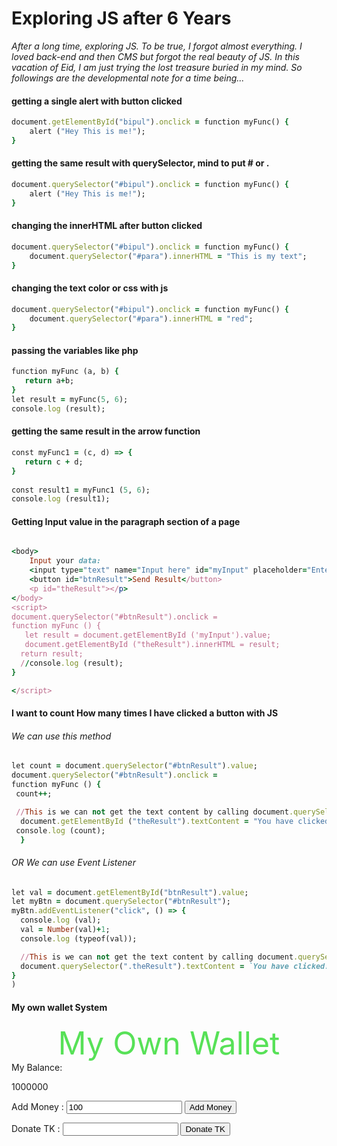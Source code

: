 #                            Exploring JS after 6 Years
*After a long time, exploring JS. To be true, I forgot almost everything. I loved back-end and then CMS but forgot the real beauty of JS. In this vacation of Eid, I am just trying the lost treasure buried in my mind. So followings are the developmental note for a time being...*

#### getting a single alert with button clicked
```ruby
document.getElementById("bipul").onclick = function myFunc() {
    alert ("Hey This is me!");
} 
```

#### getting the same result with querySelector, mind to put # or .
``` ruby
document.querySelector("#bipul").onclick = function myFunc() {
    alert ("Hey This is me!");
}
```
#### changing the innerHTML after button clicked
```ruby
document.querySelector("#bipul").onclick = function myFunc() {
    document.querySelector("#para").innerHTML = "This is my text";
}
```
#### changing the text color or css with js
```ruby
document.querySelector("#bipul").onclick = function myFunc() {
    document.querySelector("#para").innerHTML = "red";
}
```
#### passing the variables like php
```ruby
function myFunc (a, b) {
   return a+b;
}
let result = myFunc(5, 6);
console.log (result);
```
#### getting the same result in the arrow function 
```ruby
const myFunc1 = (c, d) => {
   return c + d;
}
 
const result1 = myFunc1 (5, 6);
console.log (result1); 
```

#### Getting Input value in the paragraph section of a page
```ruby

<body>
    Input your data: 
    <input type="text" name="Input here" id="myInput" placeholder="Enter your data here">
    <button id="btnResult">Send Result</button>
    <p id="theResult"></p>
</body>
<script>
document.querySelector("#btnResult").onclick = 
function myFunc () {
   let result = document.getElementById ('myInput').value;
   document.getElementById ("theResult").innerHTML = result;
  return result; 
  //console.log (result);
}

</script>
```


#### I want to count How many times I have clicked a button with JS
###### We can use this method 
```ruby
let count = document.querySelector("#btnResult").value;
document.querySelector("#btnResult").onclick = 
function myFunc () {
 count++;

 //This is we can not get the text content by calling document.querySelector(".theResult").textContent outside the function
  document.getElementById ("theResult").textContent = "You have clicked:" + `${count}`
 console.log (count);
  }
```

###### OR We can use Event Listener 
```ruby
let val = document.getElementById("btnResult").value;
let myBtn = document.querySelector("#btnResult");
myBtn.addEventListener("click", () => {
  console.log (val);
  val = Number(val)+1;
  console.log (typeof(val));

  //This is we can not get the text content by calling document.querySelector(".theResult").textContent outside the Event listener
  document.querySelector(".theResult").textContent = `You have clicked: ${val}`;
}
)
```

#### My own wallet System

<body>
<div style="left: auto; text-align: center; color: rgba(66, 221, 66, 0.886); font-size: 50px;">My Own Wallet</div>
My Balance: <p class="mainBalance">1000000</p>
Add Money : <input type="number" name="addMoney" id="addMoney" value=100>&nbsp;<button id="addMoneyBtn">Add Money</button><p></p>
Donate TK : <input type="number" name="donateTK" id="donateTK" value=>&nbsp;<button id="donateTKBtn">Donate TK</button>
<p id="result"></p>
</body>
<script>
let addMoneyBtn = document.querySelector("#addMoneyBtn");
let donateTKBtn = document.querySelector("#donateTKBtn");
let donateMoney = document.getElementById("donateTK").value;
addMoneyBtn.addEventListener("click", ()=>{
  let mainBalance = document.querySelector(".mainBalance").textContent;
      mainBalance = Number(mainBalance);
  let addMoney = document.getElementById("addMoney").value;
      addMoney = Number(addMoney);
    ADD = mainBalance+addMoney;
   let finalBalance = document.querySelector(".mainBalance").textContent = `${ADD}`;
   finalBalance;
})

</script>